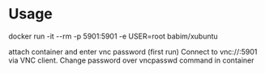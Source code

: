 # Usage

docker run -it --rm -p 5901:5901 -e USER=root babim/xubuntu

attach container and enter vnc password (first run)
Connect to vnc://<host>:5901 via VNC client.
Change password over vncpasswd command in container
